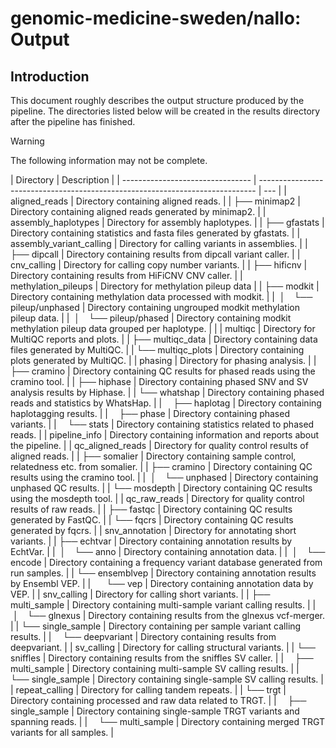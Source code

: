 # genomic-medicine-sweden/nallo: Output

## Introduction

This document roughly describes the output structure produced by the pipeline. The directories listed below will be created in the results directory after the pipeline has finished.

> [!WARNING]
> The following information may not be complete.

| Directory                        | Description                                                                   |
| -------------------------------- | ----------------------------------------------------------------------------- | --- |
| aligned_reads                    | Directory containing aligned reads.                                           |
| ├── minimap2                     | Directory containing aligned reads generated by minimap2.                     |
| assembly_haplotypes              | Directory for assembly haplotypes.                                            |
| ├── gfastats                     | Directory containing statistics and fasta files generated by gfastats.        |
| assembly_variant_calling         | Directory for calling variants in assemblies.                                 |
| ├── dipcall                      | Directory containing results from dipcall variant caller.                     |
| cnv_calling                      | Directory for calling copy number variants.                                   |
| ├── hificnv                      | Directory containing results from HiFiCNV CNV caller.                         |
| methylation_pileups              | Directory for methylation pileup data                                         |
| ├── modkit                       | Directory containing methylation data processed with modkit.                  |
| &nbsp;│&emsp;└── pileup/unphased | Directory containing ungrouped modkit methylation pileup data.                |
| &nbsp;│&emsp;└── pileup/phased   | Directory containing modkit methylation pileup data grouped per haplotype.    |     |
| multiqc                          | Directory for MultiQC reports and plots.                                      |
| ├── multiqc_data                 | Directory containing data files generated by MultiQC.                         |
| └── multiqc_plots                | Directory containing plots generated by MultiQC.                              |
| phasing                          | Directory for phasing analysis.                                               |
| ├── cramino                      | Directory containing QC results for phased reads using the cramino tool.      |
| ├── hiphase                      | Directory containing phased SNV and SV analysis results by Hiphase.           |
| └── whatshap                     | Directory containing phased reads and statistics by WhatsHap.                 |
| &emsp;├── haplotag               | Directory containing haplotagging results.                                    |
| &emsp;├── phase                  | Directory containing phased variants.                                         |
| &emsp;└── stats                  | Directory containing statistics related to phased reads.                      |
| pipeline_info                    | Directory containing information and reports about the pipeline.              |
| qc_aligned_reads                 | Directory for quality control results of aligned reads.                       |
| ├── somalier                     | Directory containing sample control, relatedness etc. from somalier.          |
| ├── cramino                      | Directory containing QC results using the cramino tool.                       |
| &nbsp;│&emsp;└── unphased        | Directory containing unphased QC results.                                     |
| └── mosdepth                     | Directory containing QC results using the mosdepth tool.                      |
| qc_raw_reads                     | Directory for quality control results of raw reads.                           |
| ├── fastqc                       | Directory containing QC results generated by FastQC.                          |
| └── fqcrs                        | Directory containing QC results generated by fqcrs.                           |
| snv_annotation                   | Directory for annotating short variants.                                      |
| ├── echtvar                      | Directory containing annotation results by EchtVar.                           |
| &nbsp;│&emsp;└── anno            | Directory containing annotation data.                                         |
| &nbsp;│&emsp;└── encode          | Directory containing a frequency variant database generated from run samples. |
| └── ensemblvep                   | Directory containing annotation results by Ensembl VEP.                       |
| &ensp;&emsp;└── vep              | Directory containing annotation data by VEP.                                  |
| snv_calling                      | Directory for calling short variants.                                         |
| ├── multi_sample                 | Directory containing multi-sample variant calling results.                    |
| &nbsp;│&emsp;└── glnexus         | Directory containing results from the glnexus vcf-merger.                     |
| └── single_sample                | Directory containing per sample variant calling results.                      |
| &emsp;└── deepvariant            | Directory containing results from deepvariant.                                |
| sv_calling                       | Directory for calling structural variants.                                    |
| └── sniffles                     | Directory containing results from the sniffles SV caller.                     |
| &emsp;├── multi_sample           | Directory containing multi-sample SV calling results.                         |
| &emsp;└── single_sample          | Directory containing single-sample SV calling results.                        |
| repeat_calling                   | Directory for calling tandem repeats.                                         |
| └── trgt                         | Directory containing processed and raw data related to TRGT.                  |
| &emsp;├── single_sample          | Directory containing single-sample TRGT variants and spanning reads.          |
| &emsp;└── multi_sample           | Directory containing merged TRGT variants for all samples.                    |
